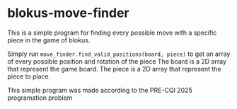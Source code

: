 # blokus-move-finder

This is a simple program for finding every possible move with a specific piece in the game of blokus.

Simply run `move_finder.find_valid_positions(board, piece)` to get an array of every possible position and rotation of the piece
The board is a 2D array that represent the game board.
The piece is a 2D array that represent the piece to place.

This simple program was made according to the PRE-CQI 2025 programation problem
